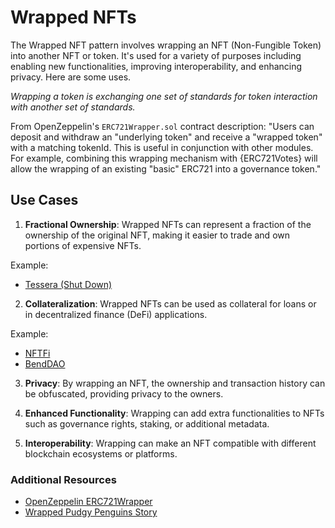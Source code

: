 # Wrapped NFTs

The Wrapped NFT pattern involves wrapping an NFT (Non-Fungible Token) into another NFT or token. It's used for a variety of purposes including enabling new functionalities, improving interoperability, and enhancing privacy. Here are some uses.  

_Wrapping a token is exchanging one set of standards for token interaction with another set of standards._  

From OpenZeppelin's `ERC721Wrapper.sol` contract description: "Users can deposit and withdraw an "underlying token" and receive a "wrapped token" with a matching tokenId. This is useful in conjunction with other modules. For example, combining this wrapping mechanism with {ERC721Votes} will allow the wrapping of an existing "basic" ERC721 into a governance token."  

## Use Cases  

1. **Fractional Ownership**: Wrapped NFTs can represent a fraction of the ownership of the original NFT, making it easier to trade and own portions of expensive NFTs.  

Example:  
- [Tessera (Shut Down)](https://twitter.com/tessera)  

2. **Collateralization**: Wrapped NFTs can be used as collateral for loans or in decentralized finance (DeFi) applications.  

Example:  
- [NFTFi](https://nftfi.com/)  
- [BendDAO](https://www.benddao.xyz/en/)  

3. **Privacy**: By wrapping an NFT, the ownership and transaction history can be obfuscated, providing privacy to the owners.  

4. **Enhanced Functionality**: Wrapping can add extra functionalities to NFTs such as governance rights, staking, or additional metadata.  

5. **Interoperability**: Wrapping can make an NFT compatible with different blockchain ecosystems or platforms.

### Additional Resources  
- [OpenZeppelin ERC721Wrapper](https://github.com/OpenZeppelin/openzeppelin-contracts/blob/master/contracts/token/ERC721/extensions/ERC721Wrapper.sol)  
- [Wrapped Pudgy Penguins Story](https://www.coindesk.com/business/2022/01/07/pudgy-penguins-nft-project-ousts-founders-as-mood-turns-icy/)  
